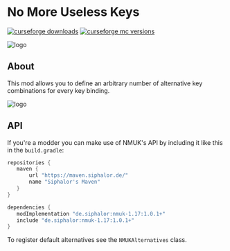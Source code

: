 # No More Useless Keys
[![curseforge downloads](http://cf.way2muchnoise.eu/full_nmuk_downloads.svg)](https://minecraft.curseforge.com/projects/nmuk)
[![curseforge mc versions](http://cf.way2muchnoise.eu/versions/nmuk.svg)](https://minecraft.curseforge.com/projects/nmuk)

![logo](src/main/resources/assets/nmuk/icon.png?raw=true)

## About
This mod allows you to define an arbitrary number of alternative key combinations for every key binding.

![logo](screenshots/screenshot-0.png?raw=true)

## API

If you're a modder you can make use of NMUK's API by including it like this in the `build.gradle`:
```groovy
repositories {
   maven {
       url "https://maven.siphalor.de/"
       name "Siphalor's Maven"
   }
}

dependencies {
   modImplementation "de.siphalor:nmuk-1.17:1.0.1+"
   include "de.siphalor:nmuk-1.17:1.0.1+"
}
```

To register default alternatives see the `NMUKAlternatives` class.
